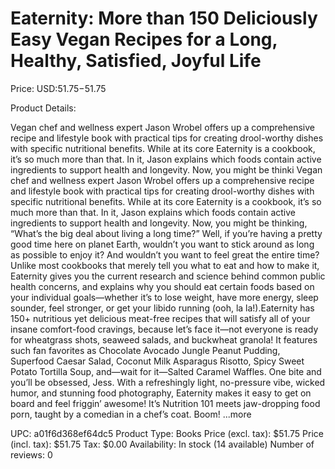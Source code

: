 # Eaternity: More than 150 Deliciously Easy Vegan Recipes for a Long, Healthy, Satisfied, Joyful Life

Price: USD:$51.75-$51.75

Product Details:

Vegan chef and wellness expert Jason Wrobel offers up a comprehensive recipe and lifestyle book with practical tips for creating drool-worthy dishes with specific nutritional benefits. While at its core Eaternity is a cookbook, it’s so much more than that. In it, Jason explains which foods contain active ingredients to support health and longevity. Now, you might be thinki Vegan chef and wellness expert Jason Wrobel offers up a comprehensive recipe and lifestyle book with practical tips for creating drool-worthy dishes with specific nutritional benefits. While at its core Eaternity is a cookbook, it’s so much more than that. In it, Jason explains which foods contain active ingredients to support health and longevity. Now, you might be thinking, “What’s the big deal about living a long time?” Well, if you’re having a pretty good time here on planet Earth, wouldn’t you want to stick around as long as possible to enjoy it? And wouldn’t you want to feel great the entire time?  Unlike most cookbooks that merely tell you what to eat and how to make it, Eaternity gives you the current research and science behind common public health concerns, and explains why you should eat certain foods based on your individual goals—whether it’s to lose weight, have more energy, sleep sounder, feel stronger, or get your libido running (ooh, la la!).Eaternity has 150+ nutritious yet delicious meat-free recipes that will satisfy all of your insane comfort-food cravings, because let’s face it—not everyone is ready for wheatgrass shots, seaweed salads, and buckwheat granola! It features such fan favorites as Chocolate Avocado Jungle Peanut Pudding, Superfood Caesar Salad, Coconut Milk Asparagus Risotto, Spicy Sweet Potato Tortilla Soup, and—wait for it—Salted Caramel Waffles. One bite and you’ll be obsessed, Jess. With a refreshingly light, no-pressure vibe, wicked humor, and stunning food photography, Eaternity makes it easy to get on board and feel friggin’ awesome! It’s Nutrition 101 meets jaw-dropping food porn, taught by a comedian in a chef’s coat. Boom! ...more

UPC: a01f6d368ef64dc5
Product Type: Books
Price (excl. tax): $51.75
Price (incl. tax): $51.75
Tax: $0.00
Availability: In stock (14 available)
Number of reviews: 0